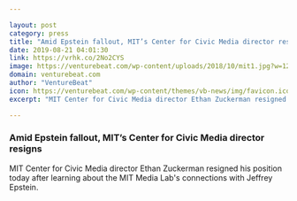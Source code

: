 ```yaml
---

layout: post
category: press
title: "Amid Epstein fallout, MIT’s Center for Civic Media director resigns"
date: 2019-08-21 04:01:30
link: https://vrhk.co/2No2CYS
image: https://venturebeat.com/wp-content/uploads/2018/10/mit1.jpg?w=1200&strip=all
domain: venturebeat.com
author: "VentureBeat"
icon: https://venturebeat.com/wp-content/themes/vb-news/img/favicon.ico
excerpt: "MIT Center for Civic Media director Ethan Zuckerman resigned his position today after learning about the MIT Media Lab's connections with Jeffrey Epstein."

---
```


### Amid Epstein fallout, MIT’s Center for Civic Media director resigns

MIT Center for Civic Media director Ethan Zuckerman resigned his position today after learning about the MIT Media Lab's connections with Jeffrey Epstein.